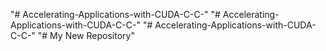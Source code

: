 "# Accelerating-Applications-with-CUDA-C-C-" 
"# Accelerating-Applications-with-CUDA-C-C-" 
"# Accelerating-Applications-with-CUDA-C-C-" 
"# My New Repository" 
